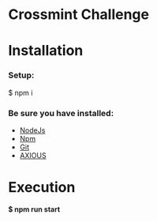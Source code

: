 # Crossmint Challenge

# Installation
### Setup:

$ npm i

### Be sure you have installed:
- [NodeJs](https://nodejs.org/en/)
- [Npm](https://docs.npmjs.com/)
- [Git](https://git-scm.com/)
- [AXIOUS](https://axios-http.com/docs/intro)

# Execution

**$ npm run start** 
